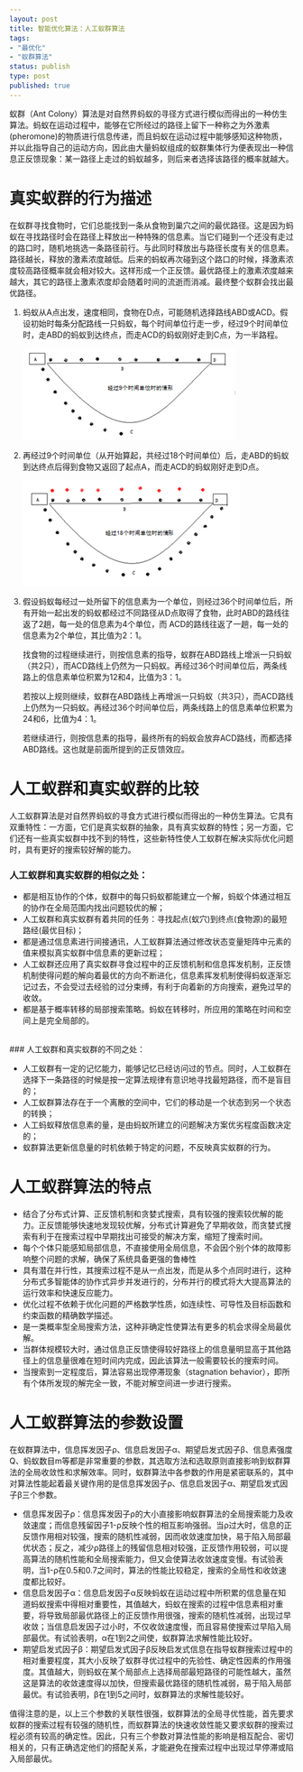 ```yaml
--- 
layout: post
title: 智能优化算法：人工蚁群算法
tags: 
- "最优化"
- "蚁群算法"
status: publish
type: post
published: true
---
```

蚁群（Ant Colony）算法是对自然界蚂蚁的寻径方式进行模似而得出的一种仿生算法。蚂蚁在运动过程中，能够在它所经过的路径上留下一种称之为外激素(pheromone)的物质进行信息传递，而且蚂蚁在运动过程中能够感知这种物质，并以此指导自己的运动方向，因此由大量蚂蚁组成的蚁群集体行为便表现出一种信息正反馈现象：某一路径上走过的蚂蚁越多，则后来者选择该路径的概率就越大。

# 真实蚁群的行为描述

在蚁群寻找食物时，它们总能找到一条从食物到巢穴之间的最优路径。这是因为蚂蚁在寻找路径时会在路径上释放出一种特殊的信息素。当它们碰到一个还没有走过的路口时，随机地挑选一条路径前行。与此同时释放出与路径长度有关的信息素。路径越长，释放的激素浓度越低。后来的蚂蚁再次碰到这个路口的时候，择激素浓度较高路径概率就会相对较大。这样形成一个正反馈。最优路径上的激素浓度越来越大，其它的路径上激素浓度却会随着时间的流逝而消减。最终整个蚁群会找出最优路径。

1. 蚂蚁从A点出发，速度相同，食物在D点，可能随机选择路线ABD或ACD。假设初始时每条分配路线一只蚂蚁，每个时间单位行走一步，经过9个时间单位时，走ABD的蚂蚁到达终点，而走ACD的蚂蚁刚好走到C点，为一半路程。

    ![蚁群](/upload/pic/2012-09-19-ant-colony1.png "")

2. 再经过9个时间单位（从开始算起，共经过18个时间单位）后，走ABD的蚂蚁到达终点后得到食物又返回了起点A，而走ACD的蚂蚁刚好走到D点。

    ![蚁群](/upload/pic/2012-09-19-ant-colony2.png "")

3. 假设蚂蚁每经过一处所留下的信息素为一个单位，则经过36个时间单位后，所有开始一起出发的蚂蚁都经过不同路径从D点取得了食物，此时ABD的路线往返了2趟，每一处的信息素为4个单位，而 ACD的路线往返了一趟，每一处的信息素为2个单位，其比值为2：1。

    找食物的过程继续进行，则按信息素的指导，蚁群在ABD路线上增派一只蚂蚁（共2只），而ACD路线上仍然为一只蚂蚁。再经过36个时间单位后，两条线路上的信息素单位积累为12和4，比值为3：1。

    若按以上规则继续，蚁群在ABD路线上再增派一只蚂蚁（共3只），而ACD路线上仍然为一只蚂蚁。再经过36个时间单位后，两条线路上的信息素单位积累为24和6，比值为4：1。

    若继续进行，则按信息素的指导，最终所有的蚂蚁会放弃ACD路线，而都选择ABD路线。这也就是前面所提到的正反馈效应。

# 人工蚁群和真实蚁群的比较

人工蚁群算法是对自然界蚂蚁的寻食方式进行模似而得出的一种仿生算法。它具有双重特性：一方面，它们是真实蚁群的抽象，具有真实蚁群的特性；另一方面，它们还有一些真实蚁群中找不到的特性，这些新特性使人工蚁群在解决实际优化问题时，具有更好的搜索较好解的能力。
<br>
### 人工蚁群和真实蚁群的相似之处：

+ 都是相互协作的个体，蚁群中的每只蚂蚁都能建立一个解，蚂蚁个体通过相互的协作在全局范围内找出问题较优的解；
+ 人工蚁群和真实蚁群有着共同的任务：寻找起点(蚁穴)到终点(食物源)的最短路经(最优目标)；
+ 都是通过信息素进行间接通讯，人工蚁群算法通过修改状态变量矩阵中元素的值来模拟真实蚁群中信息素的更新过程；
+ 人工蚁群还应用了真实蚁群寻食过程中的正反馈机制和信息挥发机制，正反馈机制使得问题的解向着最优的方向不断进化，信息素挥发机制使得蚂蚁逐渐忘记过去，不会受过去经验的过分束缚，有利于向着新的方向搜索，避免过早的收敛。
+ 都是基于概率转移的局部搜索策略。蚂蚁在转移时，所应用的策略在时间和空间上是完全局部的。

<br>
### 人工蚁群和真实蚁群的不同之处：

+ 人工蚁群有一定的记忆能力，能够记忆已经访问过的节点。同时，人工蚁群在选择下一条路径的时候是按一定算法规律有意识地寻找最短路径，而不是盲目的；
+ 人工蚁群算法存在于一个离散的空间中，它们的移动是一个状态到另一个状态的转换；
+ 人工蚂蚁释放信息素的量，是由蚂蚁所建立的问题解决方案优劣程度函数决定的；
+ 蚁群算法更新信息量的时机依赖于特定的问题，不反映真实蚁群的行为。

# 人工蚁群算法的特点
+ 结合了分布式计算、正反馈机制和贪婪式搜索，具有较强的搜索较优解的能力。正反馈能够快速地发现较优解，分布式计算避免了早期收敛，而贪婪式搜索有利于在搜索过程中早期找出可接受的解决方案，缩短了搜索时间。
+ 每个个体只能感知局部信息，不直接使用全局信息，不会因个别个体的故障影响整个问题的求解，确保了系统具备更强的鲁棒性
+ 具有潜在并行性，其搜索过程不是从一点出发，而是从多个点同时进行，这种分布式多智能体的协作式异步并发进行的，分布并行的模式将大大提高算法的运行效率和快速反应能力。
+ 优化过程不依赖于优化问题的严格数学性质，如连续性、可导性及目标函数和约束函数的精确数学描述。
+ 是一类概率型全局搜索方法，这种非确定性使算法有更多的机会求得全局最优解。
+ 当群体规模较大时，通过信息正反馈使得较好路径上的信息量明显高于其他路径上的信息量很难在短时间内完成，因此该算法一般需要较长的搜索时间。
+ 当搜索到一定程度后，算法容易出现停滞现象（stagnation behavior），即所有个体所发现的解完全一致，不能对解空间进一步进行搜索。

# 人工蚁群算法的参数设置

在蚁群算法中，信息挥发因子ρ、信息启发因子α、期望启发式因子β、信息素强度Q、蚂蚁数目m等都是非常重要的参数，其选取方法和选取原则直接影响到蚁群算法的全局收敛性和求解效率。同时，蚁群算法中各参数的作用是紧密联系的，其中对算法性能起着最关键作用的是信息挥发因子ρ、信息启发因子α、期望启发式因子β三个参数。

+ 信息挥发因子ρ：信息挥发因子ρ的大小直接影响蚁群算法的全局搜索能力及收敛速度；而信息残留因子1-ρ反映个性的相互影响强弱。当ρ过大时，信息的正反馈作用相对较强，搜索的随机性减弱，因而收敛速度加快，易于陷入局部最优状态；反之，减少ρ路径上的残留信息相对较强，正反馈作用较弱，可以提高算法的随机性能和全局搜索能力，但又会使算法收敛速度变慢。有试验表明，当1-ρ在0.5和0.7之间时，算法的性能比较稳定，搜索的全局性和收敛速度都比较好。
+ 信息启发因子α：信息启发因子α反映蚂蚁在运动过程中所积累的信息量在知道蚂蚁搜索中得相对重要性，其值越大，蚂蚁在搜索的过程中信息素相对重要，将导致局部最优路径上的正反馈作用很强，搜索的随机性减弱，出现过早收敛；当信息启发因子过小时，不仅收敛速度慢，而且容易使搜索过早陷入局部最优。有试验表明，α在1到2之间使，蚁群算法求解性能比较好。
+ 期望启发式因子β：期望启发式因子β反映启发式信息在指导蚁群搜索过程中的相对重要程度，其大小反映了蚁群寻优过程中的先验性、确定性因素的作用强度。其值越大，则蚂蚁在某个局部点上选择局部最短路径的可能性越大，虽然这是算法的收敛速度得以加快，但搜索最优路径的随机性减弱，易于陷入局部最优。有试验表明，β在1到5之间时，蚁群算法的求解性能较好。

值得注意的是，以上三个参数的关联性很强，蚁群算法的全局寻优性能，首先要求蚁群的搜索过程有较强的随机性，而蚁群算法的快速收敛性能又要求蚁群的搜索过程必须有较高的确定性。因此，只有三个参数对算法性能的影响是相互配合、密切相关的，只有正确选定他们的搭配关系，才能避免在搜索过程中出现过早停滞或陷入局部最优。
